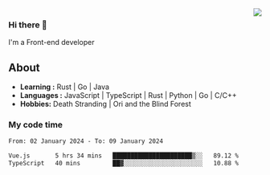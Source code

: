 <img align='right' src="https://github-readme-stats.vercel.app/api?username=strugglebak&show_icons=true">

### Hi there 👋

I'm a Front-end developer

## About

-  **Learning :** Rust | Go | Java
-  **Languages :** JavaScript | TypeScript | Rust | Python | Go | C/C++
-  **Hobbies:** Death Stranding | Ori and the Blind Forest

### My code time

<!--START_SECTION:waka-->

```txt
From: 02 January 2024 - To: 09 January 2024

Vue.js       5 hrs 34 mins   ██████████████████████▒░░   89.12 %
TypeScript   40 mins         ██▓░░░░░░░░░░░░░░░░░░░░░░   10.88 %
```

<!--END_SECTION:waka-->
